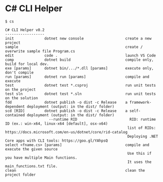 C# CLI Helper
=============

    $ cs

    C# CLI Helper v0.2
    ------------------
    init              dotnet new console                   create a new project
    sample                                                 create / overwrite sample file Program.cs
    edit              code .                               launch VS Code
    comp              dotnet build                         compile only, build for local dev.
    exe [params]      dotnet bin/.../*.dll [params]        execute only, don't compile
    run [params]      dotnet run [params]                  compile and execute
    test              dotnet test *.csproj                 run unit tests on the project
    test sln          dotnet test *.sln                    run unit tests on the solution
    fdd               dotnet publish -o dist -c Release    a framework-dependent deployment (output: in the dist/ folder)
    scd [RID]         dotnet publish -o dist -c Release    a self-contained deployment (output: in the dist/ folder)
                        --runtime RID                        RID: runtime ID (ex.: win-x64, linux-x64 [default], osx-x64)
                                                            list of RIDs: https://docs.microsoft.com/en-us/dotnet/core/rid-catalog
                                                            Deploying .NET Core apps with CLI tools: https://goo.gl/YAhpsQ
    select <fname.cs> [params]                             compile and execute the given source
                                                            Use this if you have multiple Main functions.
                                                            It uses the main_functions.txt file.
    clean                                                  clean the project folder
